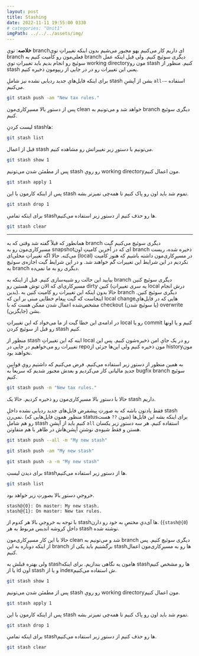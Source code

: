 ```yaml
---
layout: post
title: Stashing
date: 2022-11-11 19:55:00 0330
# categories: "Unit1"
imgPath: ../../../assets/img/
---
```

**خلاصه**: تویِ branchای داریم کار می‌کنیم یهو مجبور می‌شیم بدون اینکه تغییراتِ تویِ branch فعلی‌مون رو کامیت کنیم به branch دیگری سوئیچ کنیم. ولی قبل اینکه عمل سوئیچ رو انجام بدیم باید تغییراتِ تویِ working directoryمون رو stash کنیم. منظور از stash یعنی این تغییرات رو در در جایی از ریپومون ذخیره کنیم.

برای اینکه فایل‌هایِ جدید ردیابی نشده‌ نیز شاملِ stash بشن از آپشنِ `all-—` استفاده می‌کنیم.

```bash
git stash push -am "New tax rules."
```

پس از دستورِ بالا مسیرِ‌کاری‌مون clean خواهد شد و می‌تونیم به branch دیگری سوئیچ کنیم.

لیست کردنِ stashها:

```bash
git stash list
```

قبل از اعمال stash می‌تونیم با دستورِ زیر تغییراتش رو مشاهده کنیم. 

```bash
git stash show 1
```

پس از مطمئن شدن می‌تونیم stash رو رویِ working directoryمون اعمال کنیم.

```bash
git stash apply 1
```

پس از اینکه کارمون با این stash تموم شد باید اون رو پاک کنیم تا همه‌چی تمیز‌تر بشه.  

```bash
git stash drop 1
```

برای اینکه تمامیِ stashها رو حذف کنیم از دستورِ زیر استفاده می‌کنیم.

```bash
git stash clear
```

---

همانطور که قبلاً گفته شد وقتی که به branch دیگری سوئیچ می‌کنیم گیت مسیرِ‌کاری‌مون رو به snapshotای که در آخرین کامیتِ‌ اون branch ذخیره شده، ریست می‌کنه. حالا اگه تغییراتِ محلی‌ای (local) در مسیرِ‌کاری‌مون داشته باشیم که هنوز کامیت نکردیم در این شرایط این تغییرات گم خواهند شد. و در این شرایط گیت اجازه‌ی سوئیچ به branch دیگری رو به ما نمی‌ده. 

بیایید این حالت رو شبیه‌سازی کنیم. قبل از اینکه به branch دیگری سوئیچ کنین مسیرِ‌کاری‌ای که الان توش هستین رو dirty کنین (یه سری تغییراتِ local درش انجام بدین). حالا بدون اینکه این تغییرات رو کامیت کنین به branch دیگری سوئیچ کنین. اینجاست که گیت پیغام خطایی مبنی بر این که local changeهایی که در فایل‌هایِ مشخص‌شده اعمال شدن ممکن هست که با checkout (یا سوئیچ شدن) overwrite (جایگزین) بشن. 

در ادامه‌ی این خطا گیت از ما می‌خواد که این تغییراتِ local رو یا commit کنیم و یا اونها رو قبل از سوئیچ کردن stash کنیم.

منظور از stash اینه که این تغییراتِ local رو در یک جایِ امن ذخیره‌شون کنیم. پس این تغییرات رو می‌خواهیم در جایی در repoمون ذخیره کنیم ولی این‌ها جزئی از historyمون نخواهند بود.  

به همین منظور از دستورِ زیر استفاده می‌کنیم. فرض می‌کنیم که داشتیم رویِ قوانینِ جدیدِ مالیاتی کار می‌کردیم و بعدش مجبور شدیم که سریعاً به bugfix branch سوئیچ کنیم.

```bash
git stash push -m "New tax rules."
```

حالا با دستورِ بالا مسیرِ‌کاری‌مون رو ذخیره کردیم. حالا یک stash داریم.

فقط یادتون باشه که به صورتِ‌ پیشفرض فایل‌های جدید ردیابی نشده داخلِ stash نمی‌رن. (منظور همون فایل‌هایی که statusشون `??` هست) برای اینکه بشه این فایل‌ها رو هم شاملِ stash کنیم باید از آپشنِ `all` استفاده کنیم. هر سه دستورِ زیر یکسان هستن و فقط شیوه‌ی نوشتنِ آپشن‌هاش در ظاهر با هم متفاوتن.

```bash
git stash push --all -m "My new stash"
```

```bash
git stash push -am "My new stash"
```

```bash
git stash push -a -m "My new stash"
```

برای دیدن لیستِ stashها از دستورِ زیر استفاده می‌کنیم. 

```bash
git stash list
```

خروجیِ دستورِ بالا بصورتِ زیر خواهد بود.

```
stash@{0}: On master: My new stash.
stash@{1}: On master: New tax rules.
```

با توجه به خروجیِ بالا هر کدوم از stashها آی‌دیِ مختصِ به خود رو دارن. (`{stash@{0`) داخلِ کروشه اندیس مربوط به هر stash نوشته شده. 

حالا با این کار مسیرِ‌کاری‌مون clean شد و می‌تونیم به branch دیگری سوئیچ کنیم. پس از اینکه دوباره به این branch برگشتیم باید یکی از stashها رو به مسیرِ‌کاری‌مون اعمال کنیم.

ولی بهتره قبلش به stashهامون یه نگاهی بندازیم. برای اینکه stashها رو مشخص کنیم یا از id اون stash و یا از indexش استفاده می‌کنیم.

```bash
git stash show 1
```

پس از مطمئن شدن می‌تونیم stash رو رویِ working directoryمون اعمال کنیم.

```bash
git stash apply 1
```

پس از اینکه کارمون با این stash تموم شد باید اون رو پاک کنیم تا همه‌چی تمیز‌تر بشه.  

```bash
git stash drop 1
```

برای اینکه تمامیِ stashها رو حذف کنیم از دستورِ زیر استفاده می‌کنیم.

```bash
git stash clear
```